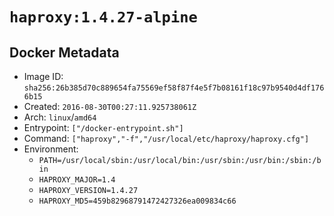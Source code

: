 # `haproxy:1.4.27-alpine`

## Docker Metadata

- Image ID: `sha256:26b385d70c889654fa75569ef58f87f4e5f7b08161f18c97b9540d4df1766b15`
- Created: `2016-08-30T00:27:11.925738061Z`
- Arch: `linux`/`amd64`
- Entrypoint: `["/docker-entrypoint.sh"]`
- Command: `["haproxy","-f","/usr/local/etc/haproxy/haproxy.cfg"]`
- Environment:
  - `PATH=/usr/local/sbin:/usr/local/bin:/usr/sbin:/usr/bin:/sbin:/bin`
  - `HAPROXY_MAJOR=1.4`
  - `HAPROXY_VERSION=1.4.27`
  - `HAPROXY_MD5=459b82968791472427326ea009834c66`
